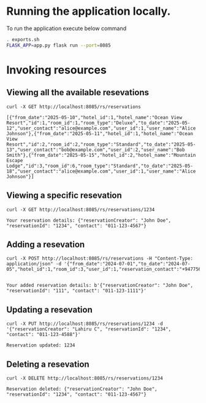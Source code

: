 <!--

Copyright (c) 2023, WSO2 LLC. (https://www.wso2.com/) All Rights Reserved.

WSO2 LLC. licenses this file to you under the Apache License,
Version 2.0 (the "License"); you may not use this file except
in compliance with the License.
You may obtain a copy of the License at

http://www.apache.org/licenses/LICENSE-2.0

Unless required by applicable law or agreed to in writing,
software distributed under the License is distributed on an
"AS IS" BASIS, WITHOUT WARRANTIES OR CONDITIONS OF ANY
KIND, either express or implied. See the License for the
specific language governing permissions and limitations
under the License.

  -->
# Running the application locally.

To run the application execute below command

```sh
. exports.sh
FLASK_APP=app.py flask run --port=8085
```

# Invoking resources

## Viewing all the available resevations

```
curl -X GET http://localhost:8085/rs/reservations

[{"from_date":"2025-05-10","hotel_id":1,"hotel_name":"Ocean View Resort","id":1,"room_id":1,"room_type":"Deluxe","to_date":"2025-05-12","user_contact":"alice@example.com","user_id":1,"user_name":"Alice Johnson"},{"from_date":"2025-05-11","hotel_id":1,"hotel_name":"Ocean View Resort","id":2,"room_id":2,"room_type":"Standard","to_date":"2025-05-13","user_contact":"bob@example.com","user_id":2,"user_name":"Bob Smith"},{"from_date":"2025-05-15","hotel_id":2,"hotel_name":"Mountain Escape Lodge","id":3,"room_id":6,"room_type":"Standard","to_date":"2025-05-18","user_contact":"alice@example.com","user_id":1,"user_name":"Alice Johnson"}]

```

## Viewing a specific resevation

```
curl -X GET http://localhost:8085/rs/reservations/1234

Your reservation details: {"reservationCreator": "John Doe", "reservationId": "1234", "contact": "011-123-4567"}

```

## Adding a resevation

```
curl -X POST http://localhost:8085/rs/reservations -H "Content-Type: application/json" -d '{"from_date":"2024-07-01","to_date":"2024-07-05","hotel_id":1,"room_id":3,"user_id":1,"reservation_contact":"+94775678901"}'


Your added reservation details: b'{"reservationCreator": "John Doe", "reservationId": "111", "contact": "011-123-1111"}'
```

## Updating a resevation

```
curl -X PUT http://localhost:8085/rs/reservations/1234 -d '{"reservationCreator": "Lahiru C", "reservationId": "1234", "contact": "011-123-4588"}' 

Reservation updated: 1234
```

## Deleting a resevation

```
curl -X DELETE http://localhost:8085/rs/reservations/1234

Reservation deleted: {"reservationCreator": "John Doe", "reservationId": "1234", "contact": "011-123-4567"}

```
